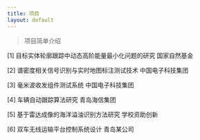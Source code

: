 ```yaml
---
title: 项目
layout: default
---
```


> 项目简单介绍

[1] 目标实体轮廓跟踪中动态高阶能量最小化问题的研究 国家自然基金

[2] 谱密度相关信号识别与实时地图标注测试技术 中国电子科技集团

[3] 毫米波收发组件测试系统 中国电子科技集团

[4] 车辆自动跟踪算法研究 青岛海信集团

[5] 基于雷达成像的海洋溢油识别方法研究 学校资助创新

[6] 双车无线运输平台控制系统设计 青岛某公司